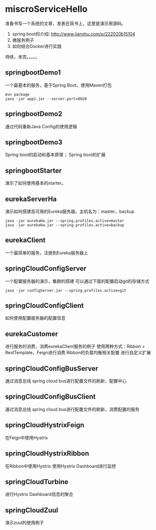 # miscroServiceHello
准备书写一个系统的文章，发表在简书上，这里是演示用源码。
1. spring boot的介绍: http://www.jianshu.com/p/222020b15104
2. 微服务例子
3. 如何结合Docker进行实践

待续，未完。。。。。

## springbootDemo1
一个最基本的服务，基于Spring Boot，使用Maven打包
```
mvn package
java -jar app1.jar --server.port=8020
```

## springbootDemo2
通过代码重新Java Config的使用逻辑

## springbootDemo3
Spring boot的启动和基本原理；
Spring boot的扩展

## springbootStarter
演示了如何使用基本的starter。

## eurekaServerHa
演示如何搭建高可用的Eureka服务器。主机名为：master，backup
```
java -jar eurekaHa.jar --spring.profiles.active=master
java -jar eurekaHa.jar --spring.profiles.active=backup
```

## eurekaClient
一个最简单的服务，注册到Eureka服务器上

## springCloudConfigServer
一个配置服务器的演示，集群的搭建
可以通过下面的配置启动git的存储方式
```
java -jar configServer.jar --spring.profiles.active=git
```

## springCloudConfigClient
如何使用配置服务器的配置信息

## eurekaCustomer
进行服务的消费，消费eurekaClient服务的例子
使用两种方式：Ribbon + RestTemplate，Feign进行消费
Ribbon的负载均衡相关配置
进行自定义扩展

## springCloudConfigBusServer
通过消息总线 spring cloud bus进行配置文件的刷新，配置中心

## springCloudConfigBusClient
通过消息总线 spring cloud bus进行配置文件的刷新，消费配置的服务

## springCloudHystrixFeign
在Feign中使用Hystrix

## springCloudHystrixRibbon
在Ribbon中使用Hystrix
使用Hystrix Dashboard进行监控

## springCloudTurbine
进行Hystrix Dashboard信息的聚合

## springCloudZuul
演示zuul的使用例子